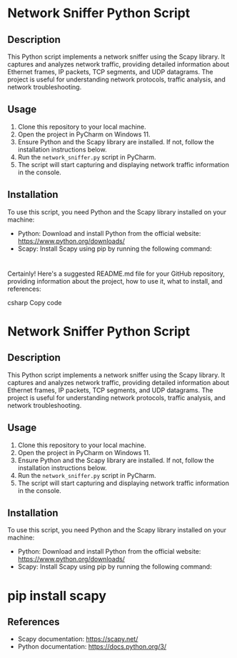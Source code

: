# Network Sniffer Python Script

## Description
This Python script implements a network sniffer using the Scapy library. It captures and analyzes network traffic, providing detailed information about Ethernet frames, IP packets, TCP segments, and UDP datagrams. The project is useful for understanding network protocols, traffic analysis, and network troubleshooting.

## Usage
1. Clone this repository to your local machine.
2. Open the project in PyCharm on Windows 11.
3. Ensure Python and the Scapy library are installed. If not, follow the installation instructions below.
4. Run the `network_sniffer.py` script in PyCharm.
5. The script will start capturing and displaying network traffic information in the console.

## Installation
To use this script, you need Python and the Scapy library installed on your machine:
- Python: Download and install Python from the official website: https://www.python.org/downloads/
- Scapy: Install Scapy using pip by running the following command:

# 
Certainly! Here's a suggested README.md file for your GitHub repository, providing information about the project, how to use it, what to install, and references:

csharp
Copy code
# Network Sniffer Python Script

## Description
This Python script implements a network sniffer using the Scapy library. It captures and analyzes network traffic, providing detailed information about Ethernet frames, IP packets, TCP segments, and UDP datagrams. The project is useful for understanding network protocols, traffic analysis, and network troubleshooting.

## Usage
1. Clone this repository to your local machine.
2. Open the project in PyCharm on Windows 11.
3. Ensure Python and the Scapy library are installed. If not, follow the installation instructions below.
4. Run the `network_sniffer.py` script in PyCharm.
5. The script will start capturing and displaying network traffic information in the console.

## Installation
To use this script, you need Python and the Scapy library installed on your machine:
- Python: Download and install Python from the official website: https://www.python.org/downloads/
- Scapy: Install Scapy using pip by running the following command:

# pip install scapy

## References
- Scapy documentation: https://scapy.net/
- Python documentation: https://docs.python.org/3/


